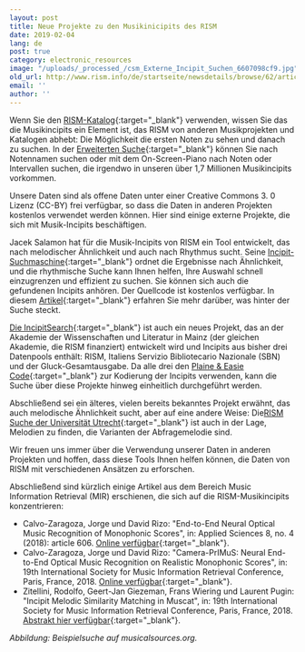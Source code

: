 ```yaml
---
layout: post
title: Neue Projekte zu den Musikinicipits des RISM
date: 2019-02-04
lang: de
post: true
category: electronic_resources
image: "/uploads/_processed_/csm_Externe_Incipit_Suchen_6607098cf9.jpg"
old_url: http://www.rism.info/de/startseite/newsdetails/browse/62/article/64/new-projects-with-risms-music-incipts.html
email: ''
author: ''
---
```



Wenn Sie den [RISM-Katalog](https://opac.rism.info/){:target="_blank"} verwenden, wissen Sie das die Musikincipits ein Element ist, das RISM von anderen Musikprojekten und Katalogen abhebt: Die Möglichkeit die ersten Noten zu sehen und danach zu suchen. In der [Erweiterten Suche](https://opac.rism.info/index.php?id=3){:target="_blank"} können Sie nach Notennamen suchen oder mit dem On-Screen-Piano nach Noten oder Intervallen suchen, die irgendwo in unseren über 1,7 Millionen Musikincipits vorkommen.

Unsere Daten sind als offene Daten unter einer Creative Commons 3. 0 Lizenz (CC-BY) frei verfügbar, so dass die Daten in anderen Projekten kostenlos verwendet werden können. Hier sind einige externe Projekte, die sich mit Musik-Incipits beschäftigen.

Jacek Salamon hat für die Musik-Incipits von RISM ein Tool entwickelt, das nach melodischer Ähnlichkeit und auch nach Rhythmus sucht. Seine [Incipit-Suchmaschine](http://musicalsources.org/){:target="_blank"} ordnet die Ergebnisse nach Ähnlichkeit, und die rhythmische Suche kann Ihnen helfen, Ihre Auswahl schnell einzugrenzen und effizient zu suchen. Sie können sich auch die gefundenen Incipits anhören. Der Quellcode ist kostenlos verfügbar. In diesem [Artikel](https://www.codeproject.com/Articles/1268315/Searching-music-incipits-in-metric-space-with-loca){:target="_blank"} erfahren Sie mehr darüber, was hinter der Suche steckt.

[Die IncipitSearch](https://incipitsearch.adwmainz.net/){:target="_blank"} ist auch ein neues Projekt, das an der Akademie der Wissenschaften und Literatur in Mainz (der gleichen Akademie, die RISM finanziert) entwickelt wird und Incipits aus bisher drei Datenpools enthält: RISM, Italiens Servizio Bibliotecario Nazionale (SBN) und der Gluck-Gesamtausgabe. Da alle drei den [Plaine & Easie Code](http://www.iaml.info/plaine-easie-code){:target="_blank"} zur Kodierung der Incipits verwenden, kann die Suche über diese Projekte hinweg einheitlich durchgeführt werden.

Abschließend sei ein älteres, vielen bereits bekanntes Projekt erwähnt, das auch melodische Ähnlichkeit sucht, aber auf eine andere Weise: Die[RISM Suche der Universität Utrecht](https://www.projects.science.uu.nl/monochord/risma2/query/db){:target="_blank"} ist auch in der Lage, Melodien zu finden, die Varianten der Abfragemelodie sind.

Wir freuen uns immer über die Verwendung unserer Daten in anderen Projekten und hoffen, dass diese Tools Ihnen helfen können, die Daten von RISM mit verschiedenen Ansätzen zu erforschen.

Abschließend sind kürzlich einige Artikel aus dem Bereich Music Information Retrieval (MIR) erschienen, die sich auf die RISM-Musikincipits konzentrieren:

- Calvo-Zaragoza, Jorge und David Rizo: "End-to-End Neural Optical Music Recognition of Monophonic Scores", in: Applied Sciences 8, no. 4 (2018): article 606. [Online verfügbar](https://doi.org/10.3390/app8040606){:target="_blank"}.
- Calvo-Zaragoza, Jorge und David Rizo: "Camera-PrIMuS: Neural End-to-End Optical Music Recognition on Realistic Monophonic Scores", in: 19th International Society for Music Information Retrieval Conference, Paris, France, 2018. [Online verfügbar](http://ismir2018.ircam.fr/doc/pdfs/33_Paper.pdf){:target="_blank"}.
- Zitellini, Rodolfo, Geert-Jan Giezeman, Frans Wiering und Laurent Pugin: "Incipit Melodic Similarity Matching in Muscat", in: 19th International Society for Music Information Retrieval Conference, Paris, France, 2018. [Abstrakt hier verfügbar](http://ismir2018.ircam.fr/pages/events-lbd.html){:target="_blank"}.



_Abbildung: Beispielsuche auf musicalsources.org._



<script type="text/javascript">var switchTo5x=true;</script><script type="text/javascript" src="http://w.sharethis.com/button/buttons.js"></script><script type="text/javascript">stLight.options({publisher: "9b601438-1ce1-49d8-bfd7-9cff5df54c17", doNotHash: false, doNotCopy: false, hashAddressBar: false});</script>